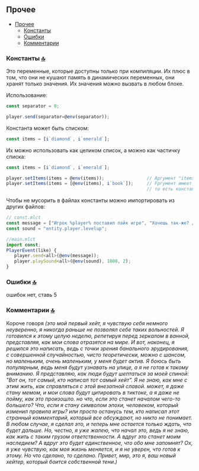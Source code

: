 ## Прочее

   - [Прочее](other.md)
     - [Константы](#)
     - [Ошибки](#)
     - [Комментарии](#)

### Константы [🔝](#прочее)
Это переменные, которые доступны только при компиляции. Их плюс в том, что они не кушают память в динамических переменных, они хранят только значения. Их значения можно вызвать в любом блоке.

Использование:
```js
const separator = 0;

player.send(separator=@env(separator));
```

Константа может быть списком:
```js
const items = [i`diamond`, i`emerald`];
```

Их можно использовать как целиком список, а можно как частичку списка:
```js
const items = [i`diamond`, i`emerald`];

player.setItems(items = @env(items));                // Аргумент "items" заполнился полностью списком из константы items
player.setItems(items = [@env(items), i`book`]);     // Fргумент имеет значение: [i`diamond`, i`emerald`, i`book`]
                                                     // то есть константа "развернулась"
```

Чтобы не мусорить в файлах константы можно импортировать из других файлов:
```js
// const.mlct
const message = ["Игрок %player% поставил лайк игре", "Хочешь так-же? /like"];
const sound = "entity.player.levelup";

//main.mlct
import const;
PlayerEvent(like) {
   player.send<all>(@env(message));
   player.playSound<all>(@env(sound), 1000, 2);
}
```

### Ошибки [🔝](#прочее)

ошибок нет, ставь 5

### Комментарии [🔝](#прочее)

Короче говоря *(это мой первый хейт, я чувствую себя немного неуверенно, я никогда раньше не позволял себе таких вольностей. Я готовился к этому целую неделю, репетируя перед зеркалом в ванной, представляя, как мои слова отразятся на мире. И вот, наконец, я решился это написать, ведь с точки зрения банального эрудирования, с совершенной случайностью, чисто теоретически, можно с шансом, но маленьким, очень маленьким, у меня будет актив. Я боюсь быть популярным, ведь меня будут узнавать на улице, а я не готов к такому вниманию. Я представляю, как люди будут шептаться за моей спиной: "Вот он, тот самый, кто написал тот самый хейт". Я не знаю, как мне с этим жить, как справляться с этой внезапной славой. может, я даже стану мемом, и мои слова будут цитировать в тиктоке, а я даже не пойму, как это произошло. но что, если это станет началом чего-то большего? Что, если я стану символом эпохи, человеком, который изменил правила игры? или просто останусь тем, кто написал этот странный комментарий, который все обсуждают, но никто не понимает. В любом случае, я сделал это, и теперь мне остается только ждать, что будет дальше. Но, честно, я уже жалею, что начал это, ведь я не знаю, как жить с таким грузом ответственности. А вдруг это станет моим наследием? А вдруг это будет единственное, что обо мне запомнят? Ох, я уже чувствую, как моя жизнь меняется, и я не уверен, что готов к этому. Но что сделано, то сделано. Привет, мир, это я, ваш новый хейтер, который боится собственной тени.)*
